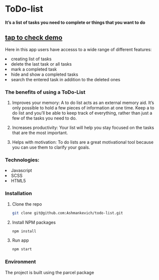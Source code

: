 # ToDo-list 
**It’s a list of tasks you need to complete or things that you want to do**
## [tap to check demo](https://ashmankevich.github.io/todo-list/)

Here in this app users have accesss to a wide range of different features: 

<li>creating list of tasks</li>
<li>delete the last task or all tasks</li>
<li>mark a completed task</li>
<li>hide and show a completed tasks</li>
<li>search the entered task in addition to the deleted ones</li>

### The benefits of using a ToDo-List

1. Improves your memory: A to do list acts as an external memory aid. It’s only possible to hold a few pieces of information at one time. Keep a to do list and you’ll be able to keep track of everything, rather than just a few of the tasks you need to do. 

2. Increases productivity: Your list will help you stay focused on the tasks that are the most important.

3. Helps with motivation: To do lists are a great motivational tool because you can use them to clarify your goals.

### Technologies:

<li>Javascript</li>
<li>SСSS</li>
<li>HTML5</li>

### Installation

1. Clone the repo
   ```sh
   git clone git@github.com:Ashmankevich/todo-list.git
   ```
2. Install NPM packages
   ```sh
   npm install
   ```
3. Run app
   ```sh
   npm start
   ```

### Environment

The project is built using the parcel package
